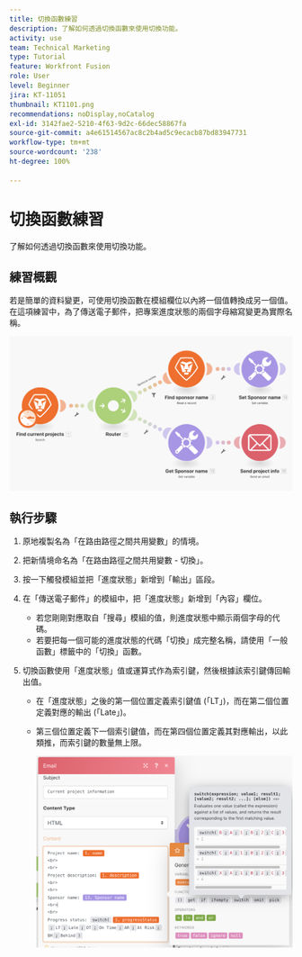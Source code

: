 ```yaml
---
title: 切換函數練習
description: 了解如何透過切換函數來使用切換功能。
activity: use
team: Technical Marketing
type: Tutorial
feature: Workfront Fusion
role: User
level: Beginner
jira: KT-11051
thumbnail: KT1101.png
recommendations: noDisplay,noCatalog
exl-id: 3142fae2-5210-4f63-9d2c-66dec58867fa
source-git-commit: a4e61514567ac8c2b4ad5c9ecacb87bd83947731
workflow-type: tm+mt
source-wordcount: '238'
ht-degree: 100%

---
```


# 切換函數練習

了解如何透過切換函數來使用切換功能。

## 練習概觀

若是簡單的資料變更，可使用切換函數在模組欄位以內將一個值轉換成另一個值。在這項練習中，為了傳送電子郵件，把專案進度狀態的兩個字母縮寫變更為實際名稱。

![切換函數影像 1](../12-exercises/assets/switch-function-walkthrough-1.png)

## 執行步驟

1. 原地複製名為「在路由路徑之間共用變數」的情境。
1. 把新情境命名為「在路由路徑之間共用變數 - 切換」。
1. 按一下觸發模組並把「進度狀態」新增到「輸出」區段。
1. 在「傳送電子郵件」的模組中，把「進度狀態」新增到「內容」欄位。

   + 若您剛剛對應取自「搜尋」模組的值，則進度狀態中顯示兩個字母的代碼。
   + 若要把每一個可能的進度狀態的代碼「切換」成完整名稱，請使用「一般函數」標籤中的「切換」函數。

1. 切換函數使用「進度狀態」值或運算式作為索引鍵，然後根據該索引鍵傳回輸出值。

   + 在「進度狀態」之後的第一個位置定義索引鍵值 (「LT」)，而在第二個位置定義對應的輸出 (「Late」)。
   + 第三個位置定義下一個索引鍵值，而在第四個位置定義其對應輸出，以此類推，而索引鍵的數量無上限。

     ![切換函數影像 2](../12-exercises/assets/switch-function-walkthrough-2.png)
